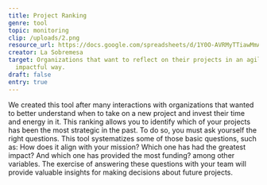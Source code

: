```yaml
---
title: Project Ranking
genre: tool
topic: monitoring
clip: /uploads/2.png
resource_url: https://docs.google.com/spreadsheets/d/1Y0O-AVRMyTTiawMmA5_9T9YT5lLb7WcMDEyqNaDVjN8/edit#gid=1605088789
creator: La Sobremesa
target: Organizations that want to reflect on their projects in an agile,
  impactful way.
draft: false
entry: true
---
```

<!--StartFragment-->

We created this tool after many interactions with organizations that wanted to better understand when to take on a new project and invest their time and energy in it. This ranking allows you to identify which of your projects has been the most strategic in the past. To do so, you must ask yourself the right questions. This tool systematizes some of those basic questions, such as: How does it align with your mission? Which one has had the greatest impact? And which one has provided the most funding? among other variables. The exercise of answering these questions with your team will provide valuable insights for making decisions about future projects.

<!--EndFragment-->